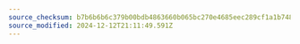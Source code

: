 ```yaml
---
source_checksum: b7b6b6b6c379b00bdb4863660b065bc270e4685eec289cf1a1b74882251df9b0
source_modified: 2024-12-12T21:11:49.591Z
---
```



